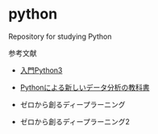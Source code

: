# python
Repository for studying Python

参考文献
* [入門Python3](https://www.amazon.co.jp/%E5%85%A5%E9%96%80-Python-3-Bill-Lubanovic/dp/4873117380/ref=sr_1_1?adgrpid=51694709245&gclid=CjwKCAiAqqTuBRBAEiwA7B66hWyEbLzHj33AEScytWGr6EtNo15oi0N4cT9dR4Mg8PIWo91GCB4z1RoCsEgQAvD_BwE&hvadid=338576532191&hvdev=c&hvlocphy=1009180&hvnetw=g&hvpos=1t1&hvqmt=e&hvrand=15974419678489675507&hvtargid=aud-759242200006%3Akwd-335001013095&hydadcr=15819_11177362&jp-ad-ap=0&keywords=%E5%85%A5%E9%96%80python3&qid=1573478027&sr=8-1)

* [Pythonによる新しいデータ分析の教科書](https://www.amazon.co.jp/Python%E3%81%AB%E3%82%88%E3%82%8B%E3%81%82%E3%81%9F%E3%82%89%E3%81%97%E3%81%84%E3%83%87%E3%83%BC%E3%82%BF%E5%88%86%E6%9E%90%E3%81%AE%E6%95%99%E7%A7%91%E6%9B%B8-AI-TECHNOLOGY-%E5%AF%BA%E7%94%B0-%E5%AD%A6/dp/4798158348/ref=sr_1_2?adgrpid=58778961568&gclid=Cj0KCQjwrrXtBRCKARIsAMbU6bE38OgBSPGyNeJm1PEyl5Y0j3gVQHjC7OZkxZqPV5nDsf8lDQZYRe0aAq0oEALw_wcB&hvadid=338517691095&hvdev=c&hvlocphy=1009168&hvnetw=g&hvpos=1t1&hvqmt=b&hvrand=15028277248651833875&hvtargid=aud-759242200006%3Akwd-357368140474&hydadcr=27269_11561182&jp-ad-ap=0&keywords=python%E3%81%AB%E3%82%88%E3%82%8B%E3%83%87%E3%83%BC%E3%82%BF%E5%88%86%E6%9E%90%E5%85%A5%E9%96%80&qid=1571672147&sr=8-2)

* ゼロから創るディープラーニング

* ゼロから創るディープラーニング2
